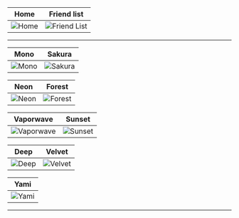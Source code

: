 |                                 Home                                 |                                 Friend list                                 |
| :------------------------------------------------------------------: | :-------------------------------------------------------------------------: |
| ![Home](https://comfy-themes.github.io/Spicetify/Comfy/preview/home.png) | ![Friend List](https://comfy-themes.github.io/Spicetify/Comfy/preview/friend-list.png) |

---

|                                   Mono                                   |                                    Sakura                                    |
| :----------------------------------------------------------------------: | :--------------------------------------------------------------------------: |
| ![Mono](https://comfy-themes.github.io/Spicetify/Comfy/preview/Mono.png) | ![Sakura](https://comfy-themes.github.io/Spicetify/Comfy/preview/Sakura.png) |

|                                   Neon                                   |                                    Forest                                    |
| :----------------------------------------------------------------------: | :--------------------------------------------------------------------------: |
| ![Neon](https://comfy-themes.github.io/Spicetify/Comfy/preview/Neon.png) | ![Forest](https://comfy-themes.github.io/Spicetify/Comfy/preview/Forest.png) |



|                                   Vaporwave                                   |                                    Sunset                                    |
| :---------------------------------------------------------------------------: | :--------------------------------------------------------------------------: |
| ![Vaporwave](https://comfy-themes.github.io/Spicetify/Comfy/preview/Vaporwave.png) | ![Sunset](https://comfy-themes.github.io/Spicetify/Comfy/preview/Sunset.png) |

|                                   Deep                                        |                                    Velvet                                    |
| :---------------------------------------------------------------------------: | :--------------------------------------------------------------------------: |
| ![Deep](https://comfy-themes.github.io/Spicetify/Comfy/preview/Deep.png) | ![Velvet](https://comfy-themes.github.io/Spicetify/Comfy/preview/Velvet.png) |

|                                   Yami                                        |
| :---------------------------------------------------------------------------: |
| ![Yami](https://raw.githubusercontent.com/whois-hoeless/Spicetify-Yami/main/Comfy/preview/Yami.png) |

---
